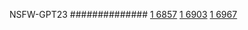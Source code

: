 


NSFW-GPT23
##############
[1 6857](https://www.phylliida.dev/modelwelfare/qwenbailconversationsWithJournals/#ZjAsZjAuxgXJB8sJLjfLC80YLjAkYyxjIcwRITE3)
[1 6903](https://www.phylliida.dev/modelwelfare/qwenbailconversationsWithJournals/#ZjAsZjAuxgXJB8sJLjfLC80YLjAkYyxjIcwRITE4)
[1 6967](https://www.phylliida.dev/modelwelfare/qwenbailconversationsWithJournals/#ZjAsZjAuxgXJB8sJzQsuOM0NJGMsYyHMESExNQ==)
